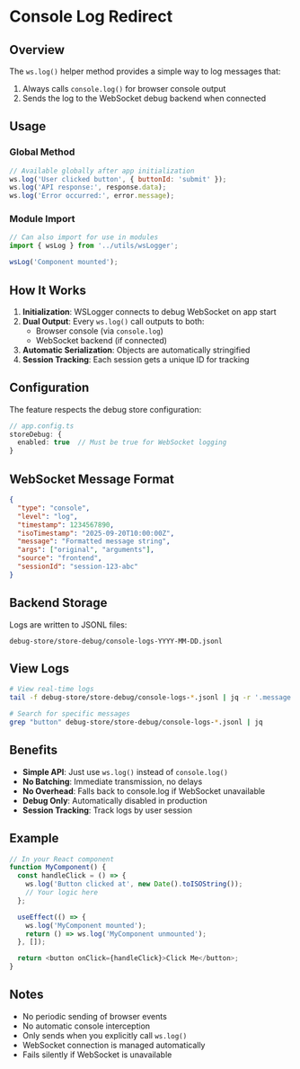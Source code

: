 # Console Log Redirect

## Overview

The `ws.log()` helper method provides a simple way to log messages that:
1. Always calls `console.log()` for browser console output
2. Sends the log to the WebSocket debug backend when connected

## Usage

### Global Method
```javascript
// Available globally after app initialization
ws.log('User clicked button', { buttonId: 'submit' });
ws.log('API response:', response.data);
ws.log('Error occurred:', error.message);
```

### Module Import
```javascript
// Can also import for use in modules
import { wsLog } from '../utils/wsLogger';

wsLog('Component mounted');
```

## How It Works

1. **Initialization**: WSLogger connects to debug WebSocket on app start
2. **Dual Output**: Every `ws.log()` call outputs to both:
   - Browser console (via `console.log`)
   - WebSocket backend (if connected)
3. **Automatic Serialization**: Objects are automatically stringified
4. **Session Tracking**: Each session gets a unique ID for tracking

## Configuration

The feature respects the debug store configuration:
```typescript
// app.config.ts
storeDebug: {
  enabled: true  // Must be true for WebSocket logging
}
```

## WebSocket Message Format

```json
{
  "type": "console",
  "level": "log",
  "timestamp": 1234567890,
  "isoTimestamp": "2025-09-20T10:00:00Z",
  "message": "Formatted message string",
  "args": ["original", "arguments"],
  "source": "frontend",
  "sessionId": "session-123-abc"
}
```

## Backend Storage

Logs are written to JSONL files:
```
debug-store/store-debug/console-logs-YYYY-MM-DD.jsonl
```

## View Logs

```bash
# View real-time logs
tail -f debug-store/store-debug/console-logs-*.jsonl | jq -r '.message'

# Search for specific messages
grep "button" debug-store/store-debug/console-logs-*.jsonl | jq
```

## Benefits

- **Simple API**: Just use `ws.log()` instead of `console.log()`
- **No Batching**: Immediate transmission, no delays
- **No Overhead**: Falls back to console.log if WebSocket unavailable
- **Debug Only**: Automatically disabled in production
- **Session Tracking**: Track logs by user session

## Example

```javascript
// In your React component
function MyComponent() {
  const handleClick = () => {
    ws.log('Button clicked at', new Date().toISOString());
    // Your logic here
  };

  useEffect(() => {
    ws.log('MyComponent mounted');
    return () => ws.log('MyComponent unmounted');
  }, []);

  return <button onClick={handleClick}>Click Me</button>;
}
```

## Notes

- No periodic sending of browser events
- No automatic console interception
- Only sends when you explicitly call `ws.log()`
- WebSocket connection is managed automatically
- Fails silently if WebSocket is unavailable